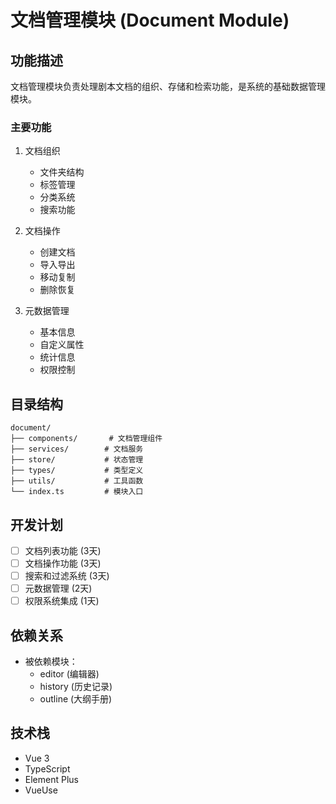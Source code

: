 # 文档管理模块 (Document Module)

## 功能描述

文档管理模块负责处理剧本文档的组织、存储和检索功能，是系统的基础数据管理模块。

### 主要功能

1. 文档组织
   - 文件夹结构
   - 标签管理
   - 分类系统
   - 搜索功能

2. 文档操作
   - 创建文档
   - 导入导出
   - 移动复制
   - 删除恢复

3. 元数据管理
   - 基本信息
   - 自定义属性
   - 统计信息
   - 权限控制

## 目录结构

```
document/
├── components/       # 文档管理组件
├── services/        # 文档服务
├── store/           # 状态管理
├── types/           # 类型定义
├── utils/           # 工具函数
└── index.ts         # 模块入口
```

## 开发计划

- [ ] 文档列表功能 (3天)
- [ ] 文档操作功能 (3天)
- [ ] 搜索和过滤系统 (3天)
- [ ] 元数据管理 (2天)
- [ ] 权限系统集成 (1天)

## 依赖关系

- 被依赖模块：
  - editor (编辑器)
  - history (历史记录)
  - outline (大纲手册)

## 技术栈

- Vue 3
- TypeScript
- Element Plus
- VueUse
